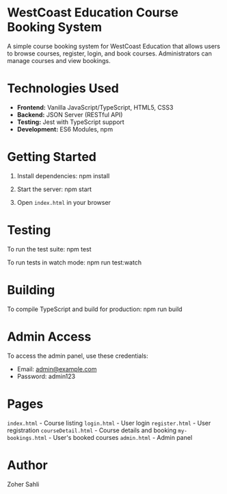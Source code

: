 # WestCoast Education Course Booking System

A simple course booking system for WestCoast Education that allows users to browse courses, register, login, and book courses. Administrators can manage courses and view bookings.


# Technologies Used

- **Frontend:** Vanilla JavaScript/TypeScript, HTML5, CSS3
- **Backend:** JSON Server (RESTful API)
- **Testing:** Jest with TypeScript support
- **Development:** ES6 Modules, npm

# Getting Started

1. Install dependencies:
npm install

2. Start the server:
npm start


3. Open `index.html` in your browser

# Testing

To run the test suite:
npm test

To run tests in watch mode:
npm run test:watch


# Building

To compile TypeScript and build for production:
npm run build


# Admin Access

To access the admin panel, use these credentials:
- Email: admin@example.com
- Password: admin123


# Pages

 `index.html` - Course listing
 `login.html` - User login
 `register.html` - User registration
 `courseDetail.html` - Course details and booking
 `my-bookings.html` - User's booked courses
 `admin.html` - Admin panel

# Author

Zoher Sahli
